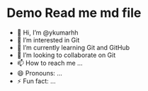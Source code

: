 # Demo Read me md file
- 👋 Hi, I’m @ykumarhh
- 👀 I’m interested in Git
- 🌱 I’m currently learning Git and GitHub
- 💞️ I’m looking to collaborate on Git
- 📫 How to reach me ...
- 😄 Pronouns: ...
- ⚡ Fun fact: ...

<!---
ykumarhh/ykumarhh is a ✨ special ✨ repository because its `README.md` (this file) appears on your GitHub profile.
You can click the Preview link to take a look at your changes.
--->
